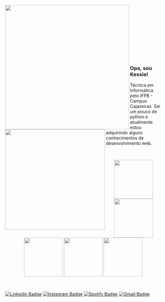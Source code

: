 <p align="center">
  <img width="400px" align="left" src="https://github-readme-stats.vercel.app/api/top-langs/?username=kessiac&hide=html&layout=compact" /></td>
  <img width="322px" align="left" src="https://github-readme-stats.vercel.app/api?username=kessiac&theme=default" /></td>
</p>

<br><br><br><br><br><br><br><br><br><br>

### Opa, sou Kessia!
Técnica em Informática pelo IFPB - Campus Cajazeiras. Sei um pouco de python e atualmente estou adquirindo alguns conhecimentos de desenvolvimento web.

<br>

<p align="center">
<img src="https://i.giphy.com/media/LMt9638dO8dftAjtco/200.webp" width="125"> <img src="https://i.giphy.com/media/KzJkzjggfGN5Py6nkT/200.webp" width="125"><img src="https://i.giphy.com/media/IdyAQJVN2kVPNUrojM/200.webp" width="125"> <img src="https://media.giphy.com/media/UWt0rhp21JgLwoeFQP/giphy.gif" width ="125"/> <img src="https://media.giphy.com/media/kH6CqYiquZawmU1HI6/giphy.gif" width ="125"/> 
</p>

<br>

[![Linkedin Badge](https://img.shields.io/badge/-Kessia%20Carvalho-0072b1?style=flat&logo=Linkedin&logoColor=white)](https://www.linkedin.com/in/kessia-carvalho/ "Connect on LinkedIn")
[![Instagram Badge](https://img.shields.io/badge/-Instagram-C13584?style=flat&logo=Instagram&logoColor=white)](https://www.instagram.com/kessiac_/)
[![Spotify Badge](https://img.shields.io/badge/-Spotify-1DB954?style=flat&logo=Spotify&logoColor=white)](https://open.spotify.com/user/kessiac_)
[![Gmail Badge](https://img.shields.io/badge/-kessiac147@gmail.com-c14438?style=flat&logo=Gmail&logoColor=white)](mailto:kessiac147@gmail.com "Connect via Email")

<br>
